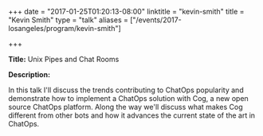 +++
date = "2017-01-25T01:20:13-08:00"
linktitle = "kevin-smith"
title = "Kevin Smith"
type = "talk"
aliases = ["/events/2017-losangeles/program/kevin-smith"]

+++

<div class="span-15  ">
  <div class="span-15  last ">
  <p><strong>Title:</strong> Unix Pipes and Chat Rooms</p>
  <p><strong>Description:</strong></p>
  <p>In this talk I'll discuss the trends contributing to ChatOps popularity and demonstrate how to implement a ChatOps solution with Cog, a new open source ChatOps platform. Along the way we'll discuss what makes Cog different from other bots and how it advances the current state of the art in ChatOps.</p>
  </div>
</div>
